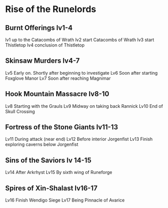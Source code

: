 # Rise of the Runelords

## Burnt Offerings lv1-4

lv1 up to the Catacombs of Wrath
lv2 start Catacombs of Wrath
lv3 start Thistletop
lv4 conclusion of Thistletop

## Skinsaw Murders lv4-7

Lv5 Early on. Shortly after beginning to investigate
Lv6 Soon after starting Foxglove Manor
Lv7 Soon after reaching Magnimar

## Hook Mountain Massacre lv8-10

Lv8 Starting with the Grauls
Lv9 Midway on taking back Rannick
Lv10 End of Skull Crossing

## Fortress of the Stone Giants lv11-13

Lv11 During attack (near end)
Lv12 Before interior Jorgenfist
Lv13 Finish exploring caverns below Jorgenfist

## Sins of the Saviors lv 14-15

Lv14 After Arkrhyst
Lv15 By sixth wing of Runeforge

## Spires of Xin-Shalast lv16-17

Lv16 Finish Wendigo Siege
Lv17 Being Pinnacle of Avarice
